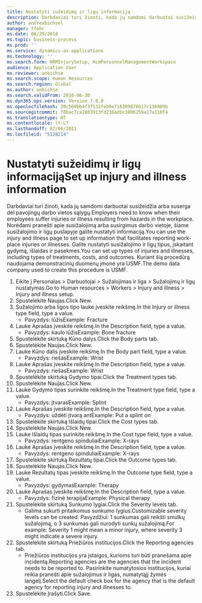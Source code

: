 ```yaml
---
title: Nustatyti sužeidimų ir ligų informaciją
description: Darbdaviai turi žinoti, kada jų samdomi darbuotai susižeidžia arba suserga dėl pavojingų darbo vietos sąlygų.
author: andreabichsel
manager: tfehr
ms.date: 08/29/2018
ms.topic: business-process
ms.prod: ''
ms.service: dynamics-ax-applications
ms.technology: ''
ms.search.form: HRMInjurySetup, HcmPersonnelManagementWorkspace
audience: Application User
ms.reviewer: anbichse
ms.search.scope: Human Resources
ms.search.region: Global
ms.author: anbichse
ms.search.validFrom: 2016-06-30
ms.dyn365.ops.version: Version 7.0.0
ms.openlocfilehash: 39c569bb4f3f532feb9e716309878617c136989b
ms.sourcegitcommit: f8bac7ca2803913fd236adbc3806259a17a110f4
ms.translationtype: HT
ms.contentlocale: lt-LT
ms.lasthandoff: 02/06/2021
ms.locfileid: "5128214"
---
```

# <a name="set-up-injury-and-illness-information"></a><span data-ttu-id="3e25a-103">Nustatyti sužeidimų ir ligų informaciją</span><span class="sxs-lookup"><span data-stu-id="3e25a-103">Set up injury and illness information</span></span>



<span data-ttu-id="3e25a-104">Darbdaviai turi žinoti, kada jų samdomi darbuotai susižeidžia arba suserga dėl pavojingų darbo vietos sąlygų.</span><span class="sxs-lookup"><span data-stu-id="3e25a-104">Employers need to know when their employees suffer injuries or illness resulting from hazards in the workplace.</span></span> <span data-ttu-id="3e25a-105">Norėdami pranešti apie susižalojimą arba susirgimus darbo vietoje, šiame susižalojimo ir ligų puslapyje galite nustatyti informaciją.</span><span class="sxs-lookup"><span data-stu-id="3e25a-105">You can use the injury and illness page to set up information that facilitates reporting work-place injuries or illnesses.</span></span> <span data-ttu-id="3e25a-106">Galite nustatyti susižalojimo ir ligų tipus, įskaitant gydymą, išlaidas ir pasekmes.</span><span class="sxs-lookup"><span data-stu-id="3e25a-106">You can set up types of injuries and illnesses, including types of treatments, costs, and outcomes.</span></span> <span data-ttu-id="3e25a-107">Kuriant šią procedūrą naudojama demonstracinių duomenų įmonė yra USMF.</span><span class="sxs-lookup"><span data-stu-id="3e25a-107">The demo data company used to create this procedure is USMF.</span></span>

1. <span data-ttu-id="3e25a-108">Eikite į Personalas > Darbuotojai > Sužalojimas ir liga > Sužalojimų ir ligų nustatymas.</span><span class="sxs-lookup"><span data-stu-id="3e25a-108">Go to Human resources > Workers > Injury and illness > Injury and illness setup.</span></span>
2. <span data-ttu-id="3e25a-109">Spustelėkite Naujas.</span><span class="sxs-lookup"><span data-stu-id="3e25a-109">Click New.</span></span>
3. <span data-ttu-id="3e25a-110">Sužalojimo arba ligos tipo lauke įveskite reikšmę.</span><span class="sxs-lookup"><span data-stu-id="3e25a-110">In the Injury or illness type field, type a value.</span></span>
    * <span data-ttu-id="3e25a-111">Pavyzdys: lūžis</span><span class="sxs-lookup"><span data-stu-id="3e25a-111">Example: Fracture</span></span>  
4. <span data-ttu-id="3e25a-112">Lauke Aprašas įveskite reikšmę.</span><span class="sxs-lookup"><span data-stu-id="3e25a-112">In the Description field, type a value.</span></span>
    * <span data-ttu-id="3e25a-113">Pavyzdys: kaulo lūžis</span><span class="sxs-lookup"><span data-stu-id="3e25a-113">Example: Bone fracture</span></span>  
5. <span data-ttu-id="3e25a-114">Spustelėkite skirtuką Kūno dalys.</span><span class="sxs-lookup"><span data-stu-id="3e25a-114">Click the Body parts tab.</span></span>
6. <span data-ttu-id="3e25a-115">Spustelėkite Naujas.</span><span class="sxs-lookup"><span data-stu-id="3e25a-115">Click New.</span></span>
7. <span data-ttu-id="3e25a-116">Lauke Kūno dalis įveskite reikšmę.</span><span class="sxs-lookup"><span data-stu-id="3e25a-116">In the Body part field, type a value.</span></span>
    * <span data-ttu-id="3e25a-117">Pavyzdys: riešas</span><span class="sxs-lookup"><span data-stu-id="3e25a-117">Example: Wrist</span></span>  
8. <span data-ttu-id="3e25a-118">Lauke Aprašas įveskite reikšmę.</span><span class="sxs-lookup"><span data-stu-id="3e25a-118">In the Description field, type a value.</span></span>
    * <span data-ttu-id="3e25a-119">Pavyzdys: riešas</span><span class="sxs-lookup"><span data-stu-id="3e25a-119">Example: Wrist</span></span>  
9. <span data-ttu-id="3e25a-120">Spustelėkite skirtuką Gydymo tipai.</span><span class="sxs-lookup"><span data-stu-id="3e25a-120">Click the Treatment types tab.</span></span>
10. <span data-ttu-id="3e25a-121">Spustelėkite Naujas.</span><span class="sxs-lookup"><span data-stu-id="3e25a-121">Click New.</span></span>
11. <span data-ttu-id="3e25a-122">Lauke Gydymo tipas surinkite reikšmę.</span><span class="sxs-lookup"><span data-stu-id="3e25a-122">In the Treatment type field, type a value.</span></span>
    * <span data-ttu-id="3e25a-123">Pavyzdys: įtvaras</span><span class="sxs-lookup"><span data-stu-id="3e25a-123">Example: Splint</span></span>  
12. <span data-ttu-id="3e25a-124">Lauke Aprašas įveskite reikšmę.</span><span class="sxs-lookup"><span data-stu-id="3e25a-124">In the Description field, type a value.</span></span>
    * <span data-ttu-id="3e25a-125">Pavyzdys: uždėti įtvarą ant</span><span class="sxs-lookup"><span data-stu-id="3e25a-125">Example: Put a splint on</span></span>  
13. <span data-ttu-id="3e25a-126">Spustelėkite skirtuką Išlaidų tipai.</span><span class="sxs-lookup"><span data-stu-id="3e25a-126">Click the Cost types tab.</span></span>
14. <span data-ttu-id="3e25a-127">Spustelėkite Naujas.</span><span class="sxs-lookup"><span data-stu-id="3e25a-127">Click New.</span></span>
15. <span data-ttu-id="3e25a-128">Lauke Išlaidų tipas surinkite reikšmę.</span><span class="sxs-lookup"><span data-stu-id="3e25a-128">In the Cost type field, type a value.</span></span>
    * <span data-ttu-id="3e25a-129">Pavyzdys: rentgeno spinduliai</span><span class="sxs-lookup"><span data-stu-id="3e25a-129">Example: X-rays</span></span>  
16. <span data-ttu-id="3e25a-130">Lauke Aprašas įveskite reikšmę.</span><span class="sxs-lookup"><span data-stu-id="3e25a-130">In the Description field, type a value.</span></span>
    * <span data-ttu-id="3e25a-131">Pavyzdys: rentgeno spinduliai</span><span class="sxs-lookup"><span data-stu-id="3e25a-131">Example: X-rays</span></span>  
17. <span data-ttu-id="3e25a-132">Spustelėkite skirtuką Rezultatų tipai.</span><span class="sxs-lookup"><span data-stu-id="3e25a-132">Click the Outcome types tab.</span></span>
18. <span data-ttu-id="3e25a-133">Spustelėkite Naujas.</span><span class="sxs-lookup"><span data-stu-id="3e25a-133">Click New.</span></span>
19. <span data-ttu-id="3e25a-134">Lauke Rezultatų tipas įveskite reikšmę.</span><span class="sxs-lookup"><span data-stu-id="3e25a-134">In the Outcome type field, type a value.</span></span>
    * <span data-ttu-id="3e25a-135">Pavyzdys: gydymas</span><span class="sxs-lookup"><span data-stu-id="3e25a-135">Example: Therapy</span></span>  
20. <span data-ttu-id="3e25a-136">Lauke Aprašas įveskite reikšmę.</span><span class="sxs-lookup"><span data-stu-id="3e25a-136">In the Description field, type a value.</span></span>
    * <span data-ttu-id="3e25a-137">Pavyzdys: fizinė terapija</span><span class="sxs-lookup"><span data-stu-id="3e25a-137">Example: Physical therapy</span></span>  
21. <span data-ttu-id="3e25a-138">Spustelėkite skirtuką Sunkumo lygiai.</span><span class="sxs-lookup"><span data-stu-id="3e25a-138">Click the Severity levels tab.</span></span>
    * <span data-ttu-id="3e25a-139">Galima sukurti pritaikomus sunkumo lygius.</span><span class="sxs-lookup"><span data-stu-id="3e25a-139">Customizable severity levels can be created.</span></span> <span data-ttu-id="3e25a-140">Pavyzdžiui: 1 sunkumas gali reikšti smulkų sužalojimą, o 3 sunkumas gali nurodyti sunkų sužalojimą.</span><span class="sxs-lookup"><span data-stu-id="3e25a-140">For example: Severity 1 might mean a minor injury, where severity 3 might indicate a severe injury.</span></span>  
22. <span data-ttu-id="3e25a-141">Spustelėkite skirtuką Priežiūros institucijos.</span><span class="sxs-lookup"><span data-stu-id="3e25a-141">Click the Reporting agencies tab.</span></span>
    * <span data-ttu-id="3e25a-142">Priežiūros institucijos yra įstaigos, kurioms turi būti pranešama apie incidentą.</span><span class="sxs-lookup"><span data-stu-id="3e25a-142">Reporting agencies are the agencies that the incident needs to be reported to.</span></span> <span data-ttu-id="3e25a-143">Pasirinkite numatytosios institucijos, kuriai reikia pranešti apie sužalojimus ir ligas, numatytąjį žymės langelį.</span><span class="sxs-lookup"><span data-stu-id="3e25a-143">Select the default check box for the agency that is the default agency for reporting injury and illnesses to.</span></span>  
23. <span data-ttu-id="3e25a-144">Spustelėkite Įrašyti.</span><span class="sxs-lookup"><span data-stu-id="3e25a-144">Click Save.</span></span>

